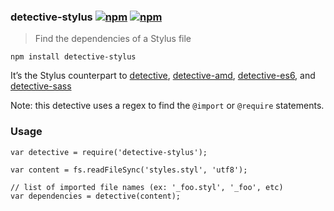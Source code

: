 ### detective-stylus [![npm](http://img.shields.io/npm/v/detective-stylus.svg)](https://npmjs.org/package/detective-stylus) [![npm](http://img.shields.io/npm/dm/detective-stylus.svg)](https://npmjs.org/package/detective-stylus)

> Find the dependencies of a Stylus file

`npm install detective-stylus`

It’s the Stylus counterpart to [detective](https://github.com/substack/node-detective), [detective-amd](https://github.com/mrjoelkemp/node-detective-amd), [detective-es6](https://github.com/mrjoelkemp/node-detective-es6), and [detective-sass](https://github.com/mrjoelkemp/node-detective-sass)

Note: this detective uses a regex to find the `@import` or `@require` statements.

### Usage

    var detective = require('detective-stylus');

    var content = fs.readFileSync('styles.styl', 'utf8');

    // list of imported file names (ex: '_foo.styl', '_foo', etc)
    var dependencies = detective(content);
